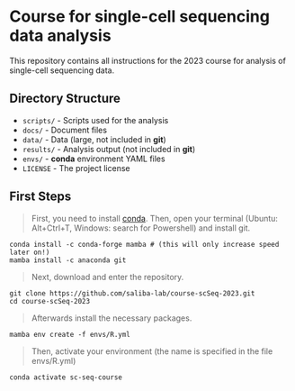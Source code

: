 # Course for single-cell sequencing data analysis

This repository contains all instructions for the 2023 course for analysis of single-cell sequencing data.

## Directory Structure

* `scripts/` - Scripts used for the analysis
* `docs/` - Document files
* `data/` - Data (large, not included in **git**)
* `results/` - Analysis output (not included in **git**)
* `envs/` - **conda** environment YAML files
* `LICENSE` - The project license

## First Steps
> First, you need to install [conda](https://docs.conda.io/en/latest/). Then, open your terminal (Ubuntu: Alt+Ctrl+T, Windows: search for Powershell) and install git.
```
conda install -c conda-forge mamba # (this will only increase speed later on!)
mamba install -c anaconda git 
```
> Next, download and enter the repository.
```
git clone https://github.com/saliba-lab/course-scSeq-2023.git
cd course-scSeq-2023
```
> Afterwards install the necessary packages.
```
mamba env create -f envs/R.yml
```
> Then, activate your environment (the name is specified in the file envs/R.yml)
```
conda activate sc-seq-course
```
